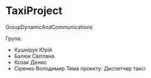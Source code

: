 TaxiProject
===========
GroupDynamicAndCommunications

Група: 
 - Кушнірук Юрій 
 - Балюк Світлана 
 - Козак Денис 
 - Сіренко Володимир 
Тема проекту: Диспетчер таксі

